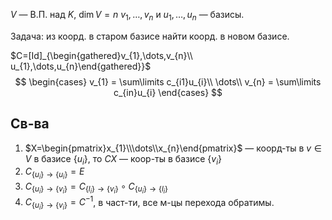 $V$ — В.П. над $K$, $\dim V = n$
$v_{1},\dots,v_{n}$ и $u_{1},\dots,u_{n}$ — базисы.

Задача: из коорд. в старом базисе найти коорд. в новом базисе.

$C=[Id]_{\begin{gathered}v_{1},\dots,v_{n}\\ u_{1},\dots,u_{n}\end{gathered}}$ 
$$
\begin{cases}
v_{1} = \sum\limits c_{i1}u_{i}\\
\dots\\
v_{n} = \sum\limits c_{in}u_{i}
\end{cases}
$$

## Св-ва

1. $X=\begin{pmatrix}x_{1}\\\dots\\x_{n}\end{pmatrix}$ — коорд-ты в $v \in V$ в базисе $\{ u_{i} \}$, то $CX$ — коор-ты в базисе $\{ v_{i} \}$
2. $C_{\{ u_{i} \}\to \{ u_{i} \}}=E$
3. $C_{\{ u_{i} \}\to \{ v_{i} \}}=C_{\{ l_{i} \}\to \{ v_{i} \}}\circ C_{\{ u_{i} \}\to \{ l_{i} \}}$
4. $C_{\{ u_{i} \}\to \{ v_{i} \}}=C^{-1}$, в част-ти, все м-цы перехода обратимы.
